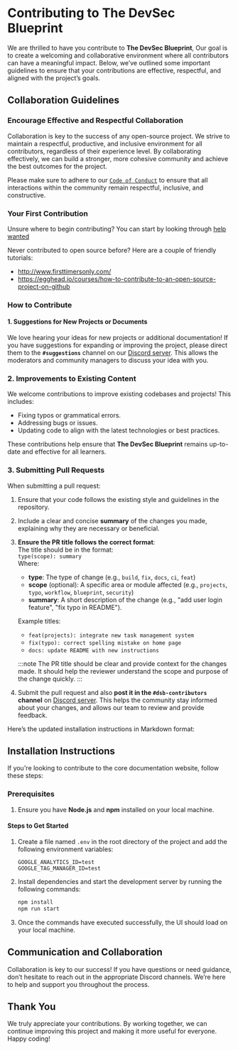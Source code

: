 # **Contributing to The DevSec Blueprint**

We are thrilled to have you contribute to **The DevSec Blueprint**, Our goal is to create a welcoming and collaborative environment where all contributors can have a meaningful impact. Below, we’ve outlined some important guidelines to ensure that your contributions are effective, respectful, and aligned with the project’s goals.

## **Collaboration Guidelines**

### **Encourage Effective and Respectful Collaboration**

Collaboration is key to the success of any open-source project. We strive to maintain a respectful, productive, and inclusive environment for all contributors, regardless of their experience level. By collaborating effectively, we can build a stronger, more cohesive community and achieve the best outcomes for the project.

Please make sure to adhere to our [`Code of Conduct`](CODE_OF_CONDUCT.md) to ensure that all interactions within the community remain respectful, inclusive, and constructive.

### **Your First Contribution**

Unsure where to begin contributing? You can start by looking through [help wanted](https://github.com/devsecblueprint/devsecblueprint/issues?q=state%3Aopen%20label%3A%22help%20wanted%22)

Never contributed to open source before? Here are a couple of friendly tutorials:

- <http://www.firsttimersonly.com/>
- <https://egghead.io/courses/how-to-contribute-to-an-open-source-project-on-github>

### **How to Contribute**

#### **1. Suggestions for New Projects or Documents**

We love hearing your ideas for new projects or additional documentation! If you have suggestions for expanding or improving the project, please direct them to the **`#suggestions`** channel on our [Discord server](https://discord.com/invite/enMmUNq8jc). This allows the moderators and community managers to discuss your idea with you.

### **2. Improvements to Existing Content**

We welcome contributions to improve existing codebases and projects! This includes:

- Fixing typos or grammatical errors.
- Addressing bugs or issues.
- Updating code to align with the latest technologies or best practices.

These contributions help ensure that **The DevSec Blueprint** remains up-to-date and effective for all learners.

### **3. Submitting Pull Requests**

When submitting a pull request:

1. Ensure that your code follows the existing style and guidelines in the repository.
2. Include a clear and concise **summary** of the changes you made, explaining why they are necessary or beneficial.
3. **Ensure the PR title follows the correct format**:  
   The title should be in the format:  
   `type(scope): summary`  
   Where:
   - **type**: The type of change (e.g., `build`, `fix`, `docs`, `ci`, `feat`)
   - **scope** (optional): A specific area or module affected (e.g., `projects`, `typo`, `workflow`, `blueprint`, `security`)
   - **summary**: A short description of the change (e.g., "add user login feature", "fix typo in README").

   Example titles:
   - `feat(projects): integrate new task management system`
   - `fix(typo): correct spelling mistake on home page`
   - `docs: update README with new instructions`

   :::note The PR title should be clear and provide context for the changes made. It should help the reviewer understand the scope and purpose of the change quickly. :::

4. Submit the pull request and also **post it in the `#dsb-contributors` channel** on [Discord server](https://discord.com/invite/enMmUNq8jc). This helps the community stay informed about your changes, and allows our team to review and provide feedback.

Here’s the updated installation instructions in Markdown format:

## Installation Instructions

If you're looking to contribute to the core documentation website, follow these steps:

### Prerequisites

1. Ensure you have **Node.js** and **npm** installed on your local machine.

#### Steps to Get Started

1. Create a file named `.env` in the root directory of the project and add the following environment variables:

   ```env
   GOOGLE_ANALYTICS_ID=test
   GOOGLE_TAG_MANAGER_ID=test
   ```

2. Install dependencies and start the development server by running the following commands:

   ```bash
   npm install
   npm run start
   ```

3. Once the commands have executed successfully, the UI should load on your local machine.

## Communication and Collaboration

Collaboration is key to our success! If you have questions or need guidance, don’t hesitate to reach out in the appropriate Discord channels. We’re here to help and support you throughout the process.

## Thank You

We truly appreciate your contributions. By working together, we can continue improving this project and making it more useful for everyone. Happy coding!
